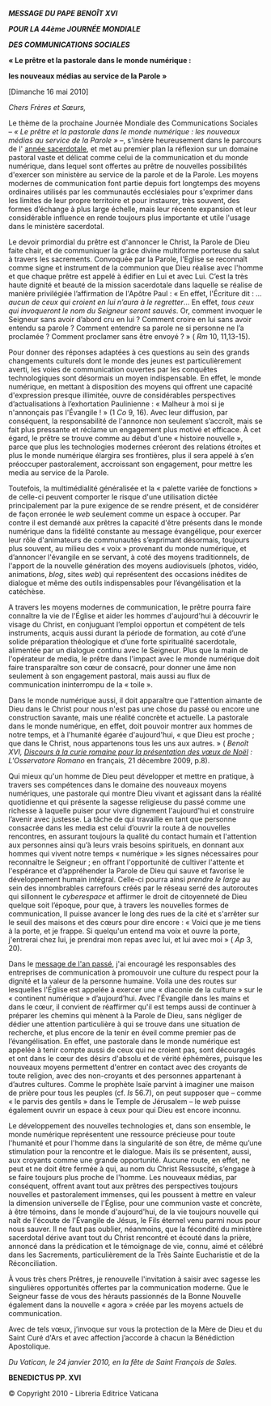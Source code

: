 ***MESSAGE DU PAPE BENOÎT XVI***

***POUR LA 44ème JOURNÉE MONDIALE***

***DES COMMUNICATIONS SOCIALES***

**« Le prêtre et la pastorale dans le monde numérique :**

**les nouveaux médias au service de la Parole »**

[Dimanche 16 mai 2010]

*Chers Frères et Sœurs,*

Le thème de la prochaine Journée Mondiale des Communications Sociales – *«* *Le prêtre et la pastorale dans le monde numérique : les nouveaux médias au service de la Parole »* –, s'insère heureusement dans le parcours de l' [année sacerdotale](http://www.vatican.va/special/anno_sac/index_fr.html), et met au premier plan la réflexion sur un domaine pastoral vaste et délicat comme celui de la communication et du monde numérique, dans lequel sont offertes au prêtre de nouvelles possibilités d'exercer son ministère au service de la parole et de la Parole. Les moyens modernes de communication font partie depuis fort longtemps des moyens ordinaires utilisés par les communautés ecclésiales pour s'exprimer dans les limites de leur propre territoire et pour instaurer, très souvent, des formes d’échange à plus large échelle, mais leur récente expansion et leur considérable influence en rende toujours plus importante et utile l'usage dans le ministère sacerdotal.

Le devoir primordial du prêtre est d'annoncer le Christ, la Parole de Dieu faite chair, et de communiquer la grâce divine multiforme porteuse du salut à travers les sacrements. Convoquée par la Parole, l'Eglise se reconnaît comme signe et instrument de la communion que Dieu réalise avec l'homme et que chaque prêtre est appelé à édifier en Lui et avec Lui. C’est la très haute dignité et beauté de la mission sacerdotale dans laquelle se réalise de manière privilégiée l’affirmation de l'Apôtre Paul : « En effet, l'Écriture dit : *… aucun de ceux qui croient en lui n’aura à le regretter*… En effet, *tous ceux qui invoqueront le nom du Seigneur seront sauvés*. Or, comment invoquer le Seigneur sans avoir d’abord cru en lui ? Comment croire en lui sans avoir entendu sa parole ? Comment entendre sa parole ne si personne ne l’a proclamée ? Comment proclamer sans être envoyé ? » ( *Rm* 10, 11,13-15).

Pour donner des réponses adaptées à ces questions au sein des grands changements culturels dont le monde des jeunes est particulièrement averti, les voies de communication ouvertes par les conquêtes technologiques sont désormais un moyen indispensable. En effet, le monde numérique, en mettant à disposition des moyens qui offrent une capacité d'expression presque illimitée, ouvre de considérables perspectives d’actualisations à l’exhortation Paulinienne : « Malheur à moi si je n'annonçais pas l'Évangile ! » (1 *Co* 9, 16). Avec leur diffusion, par conséquent, la responsabilité de l'annonce non seulement s’accroît, mais se fait plus pressante et réclame un engagement plus motivé et efficace. À cet égard, le prêtre se trouve comme au début d'une « histoire nouvelle », parce que plus les technologies modernes créeront des relations étroites et plus le monde numérique élargira ses frontières, plus il sera appelé à s’en préoccuper pastoralement, accroissant son engagement, pour mettre les media au service de la Parole.

Toutefois, la multimédialité généralisée et la « palette variée de fonctions » de celle-ci peuvent comporter le risque d'une utilisation dictée principalement par la pure exigence de se rendre présent, et de considérer de façon erronée le *web* seulement comme un espace à occuper. Par contre il est demandé aux prêtres la capacité d'être présents dans le monde numérique dans la fidélité constante au message évangélique, pour exercer leur rôle d'animateurs de communautés s’exprimant désormais, toujours plus souvent, au milieu des « voix » provenant du monde numérique, et d’annoncer l'évangile en se servant, à coté des moyens traditionnels, de l'apport de la nouvelle génération des moyens audiovisuels (photos, vidéo, animations, *blog*, sites *web*) qui représentent des occasions inédites de dialogue et même des outils indispensables pour l’évangélisation et la catéchèse.

A travers les moyens modernes de communication, le prêtre pourra faire connaître la vie de l'Église et aider les hommes d'aujourd'hui à découvrir le visage du Christ, en conjuguant l’emploi opportun et compétent de tels instruments, acquis aussi durant la période de formation, au coté d’une solide préparation théologique et d’une forte spiritualité sacerdotale, alimentée par un dialogue continu avec le Seigneur. Plus que la main de l'opérateur de media, le prêtre dans l'impact avec le monde numérique doit faire transparaître son cœur de consacré, pour donner une âme non seulement à son engagement pastoral, mais aussi au flux de communication ininterrompu de la « toile ».

Dans le monde numérique aussi, il doit apparaître que l'attention aimante de Dieu dans le Christ pour nous n'est pas une chose du passé ou encore une construction savante, mais une réalité concrète et actuelle. La pastorale dans le monde numérique, en effet, doit pouvoir montrer aux hommes de notre temps, et à l'humanité égarée d'aujourd'hui, « que Dieu est proche ; que dans le Christ, nous appartenons tous les uns aux autres. » ( *Benoît XVI, [Discours à la curie romaine pour la présentation des vœux de Noël](/content/benedict-xvi/fr/speeches/2009/december/documents/hf_ben-xvi_spe_20091221_curia-auguri.html) : L'Osservatore Romano* en français, 21 décembre 2009, p.8).

Qui mieux qu'un homme de Dieu peut développer et mettre en pratique, à travers ses compétences dans le domaine des nouveaux moyens numériques, une pastorale qui montre Dieu vivant et agissant dans la réalité quotidienne et qui présente la sagesse religieuse du passé comme une richesse à laquelle puiser pour vivre dignement l'aujourd'hui et construire l’avenir avec justesse. La tâche de qui travaille en tant que personne consacrée dans les media est celui d’ouvrir la route à de nouvelles rencontres, en assurant toujours la qualité du contact humain et l'attention aux personnes ainsi qu’à leurs vrais besoins spirituels, en donnant aux hommes qui vivent notre temps « numérique » les signes nécessaires pour reconnaître le Seigneur ; en offrant l'opportunité de cultiver l'attente et l'espérance et d’appréhender la Parole de Dieu qui sauve et favorise le développement humain intégral. Celle-ci pourra ainsi *prendre le large* au sein des innombrables carrefours créés par le réseau serré des autoroutes qui sillonnent le *cyberespace* et affirmer le droit de citoyenneté de Dieu quelque soit l’époque, pour que, à travers les nouvelles formes de communication, Il puisse avancer le long des rues de la cité et s'arrêter sur le seuil des maisons et des cœurs pour dire encore : « Voici que je me tiens à la porte, et je frappe. Si quelqu'un entend ma voix et ouvre la porte, j'entrerai chez lui, je prendrai mon repas avec lui, et lui avec moi » ( *Ap* 3, 20).

Dans le [message de l'an passé](/content/benedict-xvi/fr/messages/communications/documents/hf_ben-xvi_mes_20090124_43rd-world-communications-day.html), j'ai encouragé les responsables des entreprises de communication à promouvoir une culture du respect pour la dignité et la valeur de la personne humaine. Voila une des routes sur lesquelles l'Église est appelée à exercer une « diaconie de la culture » sur le « continent numérique » d’aujourd’hui. Avec l'Évangile dans les mains et dans le cœur, il convient de réaffirmer qu'il est temps aussi de continuer à préparer les chemins qui mènent à la Parole de Dieu, sans négliger de dédier une attention particulière à qui se trouve dans une situation de recherche, et plus encore de la tenir en éveil comme premier pas de l’évangélisation. En effet, une pastorale dans le monde numérique est appelée à tenir compte aussi de ceux qui ne croient pas, sont découragés et ont dans le cœur des désirs d'absolu et de vérité éphémères, puisque les nouveaux moyens permettent d'entrer en contact avec des croyants de toute religion, avec des non-croyants et des personnes appartenant à d’autres cultures. Comme le prophète Isaïe parvint à imaginer une maison de prière pour tous les peuples (cf. *Is* 56.7), on peut supposer que – comme « le parvis des gentils » dans le Temple de Jérusalem – le *web* puisse également ouvrir un espace à ceux pour qui Dieu est encore inconnu.

Le développement des nouvelles technologies et, dans son ensemble, le monde numérique représentent une ressource précieuse pour toute l'humanité et pour l'homme dans la singularité de son être, de même qu’une stimulation pour la rencontre et le dialogue. Mais ils se présentent, aussi, aux croyants comme une grande opportunité. Aucune route, en effet, ne peut et ne doit être fermée à qui, au nom du Christ Ressuscité, s’engage à se faire toujours plus proche de l'homme. Les nouveaux médias, par conséquent, offrent avant tout aux prêtres des perspectives toujours nouvelles et pastoralement immenses, qui les poussent à mettre en valeur la dimension universelle de l'Église, pour une communion vaste et concrète, à être témoins, dans le monde d'aujourd'hui, de la vie toujours nouvelle qui naît de l'écoute de l'Évangile de Jésus, le Fils éternel venu parmi nous pour nous sauver. Il ne faut pas oublier, néanmoins, que la fécondité du ministère sacerdotal dérive avant tout du Christ rencontré et écouté dans la prière, annoncé dans la prédication et le témoignage de vie, connu, aimé et célébré dans les Sacrements, particulièrement de la Très Sainte Eucharistie et de la Réconciliation.

À vous très chers Prêtres, je renouvelle l'invitation à saisir avec sagesse les singulières opportunités offertes par la communication moderne. Que le Seigneur fasse de vous des hérauts passionnés de la Bonne Nouvelle également dans la nouvelle « agora » créée par les moyens actuels de communication.

Avec de tels vœux, j’invoque sur vous la protection de la Mère de Dieu et du Saint Curé d'Ars et avec affection j’accorde à chacun la Bénédiction Apostolique.

*Du Vatican, le 24 janvier 2010, en la fête de Saint François de Sales.*

**BENEDICTUS PP. XVI**

© Copyright 2010 - Libreria Editrice Vaticana
